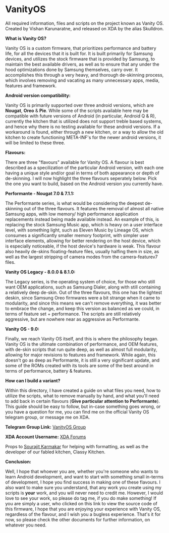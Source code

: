 # VanityOS
All required information, files and scripts on the project known as Vanity OS. Created by Vishan Karunaratne, and released on XDA by the alias Skulldron.

**What is Vanity OS?**

Vanity OS is a custom firmware, that prioritizes performance and battery life, for all the devices that it is built for. It is built primarily for Samsung devices, and utilizes the stock firmware that is provided by Samsung, to maintain the best available drivers, as well as to ensure that any under the hood optimizations done by Samsung themselves, carry over. It accomplishes this through a very heavy, and thorough de-skinning process, which involves removing and vacating as many unnecessary apps, media, features and framework.

**Android version compatibility:**

Vanity OS is primarily supported over three android versions, which are **Nougat**, **Oreo** & **Pie**. While some of the scripts available here may be compatible with future versions of Android (in particular, Android Q & R), currently the kitchen that is utilized does not support treble based systems, and hence why there is no testing available for these android versions. If a workaround is found, either through a new kitchen, or a way to allow the old kitchen to create functioning META-INF's for the newer android versions, it will be limited to these three.

**Flavours:**

There are three "flavours" available for Vanity OS. A flavour is best described as a specilization of the particular Android version, with each one having a unique style and/or goal in terms of both appearance or depth of de-skinning. I will now highlight the three flavours seperately below. Pick the one you want to build, based on the Android version you currently have.

**Performante - Nougat 7.0 & 7.1.1:**

The Performante series, is what would be considering the deepest de-skinning out of the three flavours. It features the removal of almost all native Samsung apps, with low memory/ high performance application replacements instead being made available instead. An example of this, is replacing the stock Samsung Music app, which is heavy on a user interface level, with something light, such as Eleven Music by Lineage OS, which consumes a significantly smaller memory footprint, with simpler user interface elements, allowing for better rendering on the host device, which is especially noticeable, if the host device's hardware is weak. This flavour also heavily de-skins floating-feature files, usually halfing them in size, as well as the largest stripping of camera modes from the camera-featurev7 files.

**Vanity OS Legacy - 8.0.0 & 8.1.0:**

The Legacy series, is the operating system of choice, for those who still want OEM applications, such as Samsung Dialer, along with still containing a relatively deep de-skin. Out of the three flavours, this one has the lightest deskin, since Samsung Oreo firmwares were a bit strange when it came to modularity, and since this means we can't remove everything, it was better to embrace the change, and keep this version as balanced as we could, in terms of feature set + performance. The scripts are still relatively aggressive, but are nowhere near as aggressive as Performante.

**Vanity OS - 9.0:**

Finally, we reach Vanity OS itself, and this is where the philosophy began. Vanity OS is the ultimate combination of performance, and OEM features, with de-skin scripts that run quite deep, as well as almost full modularity, allowing for major revisions to features and framework. While again, this doesn't go as deep as Performante, it is still a very significant update, and some of the ROMs created with its tools are some of the best around in terms of performance, battery & features.

**How can I build a variant?**

Within this directory, I have created a guide on what files you need, how to utilize the scripts, what to remove manually by hand, and what you'll need to add back in certain flavours (**Give particular attention to Performante**). This guide should be easy to follow, but in-case something goes wrong, or you have a question for me, you can find me on the official Vanity OS telegram group, or message me on XDA.

**Telegram Group Link:** [VanityOS Group](https://t.me/VanityOS)

**XDA Account Username:** [XDA Forums](https://xdaforums.com/m/skulldron.7243932/)

Props to [Sourajit Karmakar](https://github.com/sourajitk) for helping with formatting, as well as the developer of our fabled kitchen, Classy Kitchen.

**Conclusion:**

Well, I hope that whoever you are, whether you're someone who wants to learn Android development, and want to start with something small in-terms of development, I hope you find success in making one of these flavours. I also want to make sure you understand, that any work you create using my scripts is **your** work, and you will never need to credit me. However, I would love to see your work, so please do tag me, if you do make something! If you are simply a user, who clicked on this link to view the source code of this firmware, I hope that you are enjoying your experience with Vanity OS, regardless of the flavour, and I wish you a bugless experience. That's it for now, so please check the other documents for further information, on whatever you need.
